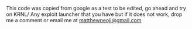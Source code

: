 This code was copied from google as a test to be edited, go ahead and try on KRNL/ Any exploit launcher that you have but if it does not work, drop me a comment or email me at matthewneojj@gmail.com
